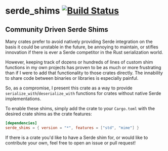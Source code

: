 serde_shims [![Build Status](https://travis-ci.org/novacrazy/serde_shims.svg?branch=master)](https://travis-ci.org/novacrazy/serde_shims)
=============

## Community Driven Serde Shims

Many crates prefer to avoid natively providing Serde integration on the basis
it could be unstable in the future, be annoying to maintain, or stifles
innovation if there is ever a Serde competitor in the Rust serialization world.

However, keeping track of dozens or hundreds of lines of custom shim functions in
my own projects has proven to be as much or more frustrating than if I were to
add that functionality to those crates directly. The innability to share code between
binaries or libraries is especially painful.

So, as a compromise, I present this crate as a way to provide
`serialize_with`/`deserialize_with` functions for crates without
native Serde implementations.

To enable these shims, simply add the crate to your `Cargo.toml`
with the desired crate shims as the crate features:

```toml
[dependencies]
serde_shims = { version = "*", features = ["std", "mime"] }
```

If there is a crate you'd like to have a Serde shim for,
or would like to contribute your own, feel free to open an issue or pull request!